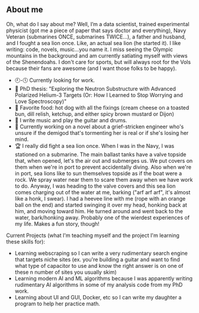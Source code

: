 ## About me

Oh, what do I say about me? Well, I’m a data scientist, trained experimental physicist (got me a piece of paper that says doctor and everything), Navy Veteran (submarines ONCE, submarines TWICE...), a father and husband, and I fought a sea lion once. Like, an actual sea lion (he started it). I like writing: code, novels, music…you name it. I miss seeing the Olympic mountains in the background and am currently satiating myself with views of the Shenendoahs. I don't care for sports, but will always root for the Vols because their fans are awesome (and I want those folks to be happy).

- 🕘-🕔 Currently looking for work.
- 📓 PhD thesis: "Exploring the Neutron Substructure with Advanced Polarized Helium-3 Targets (Or: How I Learned to Stop Worrying and Love Spectroscopy)"
- 🌭 Favorite food: hot dog with all the fixings (cream cheese on a toasted bun, dill relish, ketchup, and either spicy brown mustard or Dijon)
- 🎼 I write music and play the guitar and drums.
- 📖 Currently working on a novel about a grief-stricken engineer who's unsure if the demigod that's tormenting her is real or if she's losing her mind.
- 🏆 I really did fight a sea lion once. When I was in the Navy, I was stationed on a submarine. The main ballast tanks have a valve topside that, when opened, let's the air out and submerges us. We put covers on them when we're in port to prevent accidentally diving. Also when we're in port, sea lions like to sun themselves topside as if the boat were a rock. We spray water near them to scare them away when we have work to do. Anyway, I was heading to the valve covers and this sea lion comes charging out of the water at me, barking ("arf arf arf", it's almost like a honk, I swear). I had a heevee line with me (rope with an orange ball on the end) and started swinging it over my head, honking back at him, and moving toward him. He turned around and went back to the water, bark/honking away. Probably one of the wierdest experiences of my life. Makes a fun story, though!

Current Projects (what I'm teaching myself and the project I'm learning these skills for):
- Learning webscraping so I can write a very rudimentary search engine that targets niche sites (ex. you're building a guitar and want to find what type of capacitor to use and know the right answer is on one of these n number of sites you usually skim)
- Learning modern AI and ML algorithms because I was apparently writing rudimentary AI algorithms in some of my analysis code from my PhD work.
- Learning about UI and GUI, Docker, etc so I can write my daughter a program to help her practice math.
